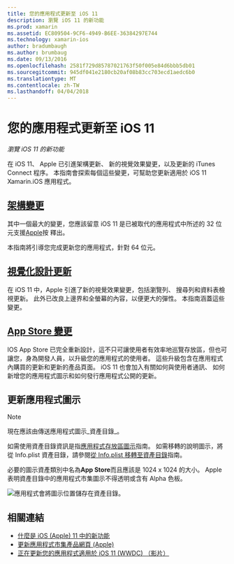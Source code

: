 ```yaml
---
title: 您的應用程式更新至 iOS 11
description: 瀏覽 iOS 11 的新功能
ms.prod: xamarin
ms.assetid: EC809504-9CF6-4949-B6EE-36384297E744
ms.technology: xamarin-ios
author: bradumbaugh
ms.author: brumbaug
ms.date: 09/13/2016
ms.openlocfilehash: 2581f729d85787021763f50f005e84d6bbb5db01
ms.sourcegitcommit: 945df041e2180cb20af08b83cc703ecd1aedc6b0
ms.translationtype: MT
ms.contentlocale: zh-TW
ms.lasthandoff: 04/04/2018
---
```

# <a name="updating-your-app-to-ios-11"></a>您的應用程式更新至 iOS 11

_瀏覽 iOS 11 的新功能_

在 iOS 11、 Apple 已引進架構更新、 新的視覺效果變更，以及更新的 iTunes Connect 程序。 本指南會探索每個這些變更，可幫助您更新適用於 iOS 11 Xamarin.iOS 應用程式。

## <a name="architecture-changesarchitecture-changesmd"></a>[架構變更](architecture-changes.md)

其中一個最大的變更，您應該留意 iOS 11 是已被取代的應用程式中所述的 32 位元支援[Apple](https://developer.apple.com/news/?id=06282017b)按 釋出。

本指南將引導您完成更新您的應用程式，針對 64 位元。

## <a name="visual-design-updatesvisual-designmd"></a>[視覺化設計更新](visual-design.md)

在 iOS 11 中，Apple 引進了新的視覺效果變更，包括瀏覽列、 搜尋列和資料表檢視更新。 此外已改良上邊界和全螢幕的內容，以便更大的彈性。 本指南涵蓋這些變更。

## <a name="app-store-changesapp-store-changesmd"></a>[App Store 變更](app-store-changes.md)

IOS App Store 已完全重新設計，這不只可讓使用者有效率地巡覽存放區，但也可讓您，身為開發人員，以升級您的應用程式的使用者。 這些升級包含在應用程式內購買的更新和更新的產品頁面。 iOS 11 也會加入有關如何與使用者通訊、 如何新增您的應用程式圖示和如何發行應用程式公開的更新。

## <a name="app-icon-updates"></a>更新應用程式圖示

> [!NOTE]
> 現在應該由傳送應用程式圖示_資產目錄_。 

如需使用資產目錄資訊是指[應用程式存放區圖示](~/ios/app-fundamentals/images-icons/app-store-icon.md)指南。 如需移轉的說明圖示，將從 Info.plist 資產目錄，請參閱[從 Info.plist 移轉至資產目錄](~/ios/app-fundamentals/images-icons/app-icons.md)指南。

必要的圖示資產類別中名為**App Store**而且應該是 1024 x 1024 的大小。 Apple 表明資產目錄中的應用程式市集圖示不得透明或含有 Alpha 色板。

![應用程式會將圖示位置儲存在資產目錄。](images/image1.png)

## <a name="related-links"></a>相關連結

- [什麼是 iOS (Apple) 11 中的新功能](https://developer.apple.com/ios/)
- [更新應用程式市集產品網頁 (Apple)](https://developer.apple.com/app-store/product-page/)
- [正在更新您的應用程式適用於 iOS 11 (WWDC) （影片）](https://developer.apple.com/videos/play/wwdc2017/204/)
